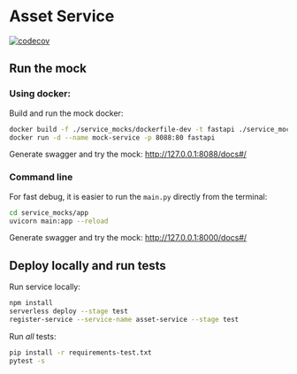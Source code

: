 # Asset Service
[![codecov](https://codecov.io/gh/jitsecurity/asset-service/branch/main/graph/badge.svg?token=8I4WSZE5C1)](https://codecov.io/gh/jitsecurity/asset-service)

## Run the mock
### Using docker:
Build and run the mock docker:
```bash
docker build -f ./service_mocks/dockerfile-dev -t fastapi ./service_mocks/
docker run -d --name mock-service -p 8088:80 fastapi
```
Generate swagger and try the mock:
http://127.0.0.1:8088/docs#/

### Command line
For fast debug, it is easier to run the `main.py` directly from the terminal:
```bash
cd service_mocks/app
uvicorn main:app --reload
```
Generate swagger and try the mock:
http://127.0.0.1:8000/docs#/


## Deploy locally and run tests
Run service locally:
```bash
npm install
serverless deploy --stage test
register-service --service-name asset-service --stage test
```
Run _all_ tests:
```bash
pip install -r requirements-test.txt
pytest -s
```

